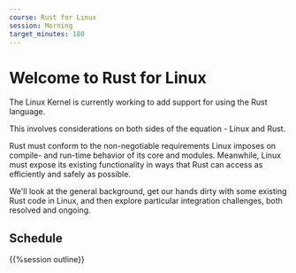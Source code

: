 ```yaml
---
course: Rust for Linux
session: Morning
target_minutes: 180
---
```


# Welcome to Rust for Linux

The Linux Kernel is currently working to add support for using the Rust
language.

This involves considerations on both sides of the equation - Linux and Rust.

Rust must conform to the non-negotiable requirements Linux imposes on compile-
and run-time behavior of its core and modules. Meanwhile, Linux must expose its
existing functionality in ways that Rust can access as efficiently and safely
as possible.

We'll look at the general background, get our hands dirty with some existing
Rust code in Linux, and then explore particular integration challenges, both
resolved and ongoing.

## Schedule

{{%session outline}}
